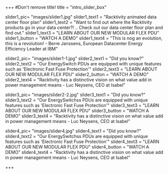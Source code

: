 +++
#Don't remove title!
title = "intro_slider_box"


slider1_pic= "images/slider1.jpg"
slider1_text1 = "Racktivity animated data center floor plan"
slider1_text2 = "Want to find out where the Racktivity products go in your data center?! .. Check out our data center floor plan and find out."
slider1_text3 = "LEARN ABOUT OUR NEW MODULAR FLEX PDU"
slider1_button = "WATCH A DEMO"
slider1_text4 = "This is nog an evolution, this is a revolution! - Berre Janssens, European Datacenter Energy Efficiency Leader at IBM"

slider2_pic= "images/slider1-1.jpg"
slider2_text1 = "Did you know?"
slider2_text2 = "Our EnergySwitch PDUs are equipped with unique features such as 'Electronic Fast Fuse Protection'"
slider2_text3 = "LEARN ABOUT OUR NEW MODULAR FLEX PDU"
slider2_button = "WATCH A DEMO"
slider2_text4 = "Racktivity has a distinctive vision on what value add in power management means - Luc Neysens, CEO at Isabel"

slider3_pic= "images/slider2-2.jpg"
slider3_text1 = "Did you know?"
slider3_text2 = "Our EnergySwitchss PDUs are equipped with unique features such as 'Electronic Fast Fuse Protection'"
slider3_text3 = "LEARN ABOUT OUR NEW MODULAR FLEX PDU"
slider3_button = "WATCH A DEMO"
slider3_text4 = "Racktivity has a distinctive vision on what value add in power management means - Luc Neysens, CEO at Isabel"

slider4_pic= "images/slider4.jpg"
slider4_text1 = "Did you know?"
slider4_text2 = "Our EnergySwitchss PDUs are equipped with unique features such as 'Electronic Fast Fuse Protection'"
slider4_text3 = "LEARN ABOUT OUR NEW MODULAR FLEX PDU"
slider4_button = "WATCH A DEMO"
slider4_text4 = "Racktivity has a distinctive vision on what value add in power management means - Luc Neysens, CEO at Isabel"

+++